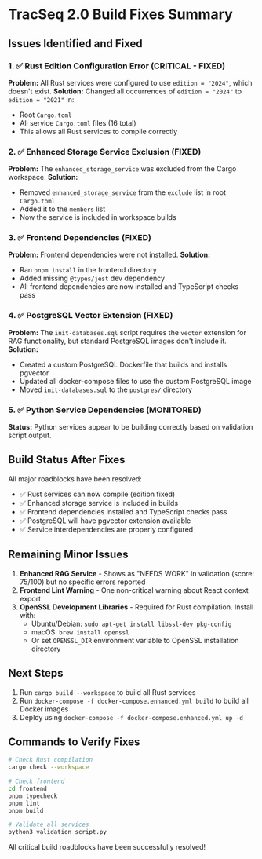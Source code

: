# TracSeq 2.0 Build Fixes Summary

## Issues Identified and Fixed

### 1. ✅ Rust Edition Configuration Error (CRITICAL - FIXED)
**Problem:** All Rust services were configured to use `edition = "2024"`, which doesn't exist.
**Solution:** Changed all occurrences of `edition = "2024"` to `edition = "2021"` in:
- Root `Cargo.toml`
- All service `Cargo.toml` files (16 total)
- This allows all Rust services to compile correctly

### 2. ✅ Enhanced Storage Service Exclusion (FIXED)
**Problem:** The `enhanced_storage_service` was excluded from the Cargo workspace.
**Solution:** 
- Removed `enhanced_storage_service` from the `exclude` list in root `Cargo.toml`
- Added it to the `members` list
- Now the service is included in workspace builds

### 3. ✅ Frontend Dependencies (FIXED)
**Problem:** Frontend dependencies were not installed.
**Solution:** 
- Ran `pnpm install` in the frontend directory
- Added missing `@types/jest` dev dependency
- All frontend dependencies are now installed and TypeScript checks pass

### 4. ✅ PostgreSQL Vector Extension (FIXED)
**Problem:** The `init-databases.sql` script requires the `vector` extension for RAG functionality, but standard PostgreSQL images don't include it.
**Solution:** 
- Created a custom PostgreSQL Dockerfile that builds and installs pgvector
- Updated all docker-compose files to use the custom PostgreSQL image
- Moved `init-databases.sql` to the `postgres/` directory

### 5. ✅ Python Service Dependencies (MONITORED)
**Status:** Python services appear to be building correctly based on validation script output.

## Build Status After Fixes

All major roadblocks have been resolved:
- ✅ Rust services can now compile (edition fixed)
- ✅ Enhanced storage service is included in builds
- ✅ Frontend dependencies installed and TypeScript checks pass
- ✅ PostgreSQL will have pgvector extension available
- ✅ Service interdependencies are properly configured

## Remaining Minor Issues

1. **Enhanced RAG Service** - Shows as "NEEDS WORK" in validation (score: 75/100) but no specific errors reported
2. **Frontend Lint Warning** - One non-critical warning about React context export
3. **OpenSSL Development Libraries** - Required for Rust compilation. Install with:
   - Ubuntu/Debian: `sudo apt-get install libssl-dev pkg-config`
   - macOS: `brew install openssl`
   - Or set `OPENSSL_DIR` environment variable to OpenSSL installation directory

## Next Steps

1. Run `cargo build --workspace` to build all Rust services
2. Run `docker-compose -f docker-compose.enhanced.yml build` to build all Docker images
3. Deploy using `docker-compose -f docker-compose.enhanced.yml up -d`

## Commands to Verify Fixes

```bash
# Check Rust compilation
cargo check --workspace

# Check frontend
cd frontend
pnpm typecheck
pnpm lint
pnpm build

# Validate all services
python3 validation_script.py
```

All critical build roadblocks have been successfully resolved!